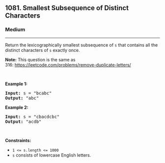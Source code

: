 <h2>1081. Smallest Subsequence of Distinct Characters</h2><h3>Medium</h3><hr><div><p>Return the lexicographically smallest subsequence of <code>s</code> that contains all the distinct characters of <code>s</code> exactly once.</p>

<p><strong>Note:</strong> This question is the same as 316:&nbsp;<a href="https://leetcode.com/problems/remove-duplicate-letters/" target="_blank">https://leetcode.com/problems/remove-duplicate-letters/</a></p>

<p>&nbsp;</p>
<p><strong>Example 1:</strong></p>

<pre><strong>Input:</strong> s = "bcabc"
<strong>Output:</strong> "abc"
</pre>

<p><strong>Example 2:</strong></p>

<pre><strong>Input:</strong> s = "cbacdcbc"
<strong>Output:</strong> "acdb"
</pre>

<p>&nbsp;</p>
<p><strong>Constraints:</strong></p>

<ul>
	<li><code>1 &lt;= s.length &lt;= 1000</code></li>
	<li><code>s</code> consists of lowercase English letters.</li>
</ul>
</div>